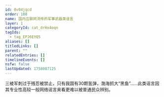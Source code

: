 ```yaml
---
id: 0v04jqcd
order: 108
name: 国内互联网流传的军事武器类谣言
layer: 1
categoryId: cat_drHx4oqn
tagIds:
  - tag_EPJ6EYQ5
aliases: []
titledLinks: []
parent: ""
relatedEntries: []
timelineEvents: []
nsfw: false
lastUpdated: 1758087125
---
```


三棱军刺过于残忍被禁止，只有我国有30颗氢弹，渤海抓大“黑鱼”……此类谣言因其专业性高较一般网络谣言来看更难以被普通民众辨别。